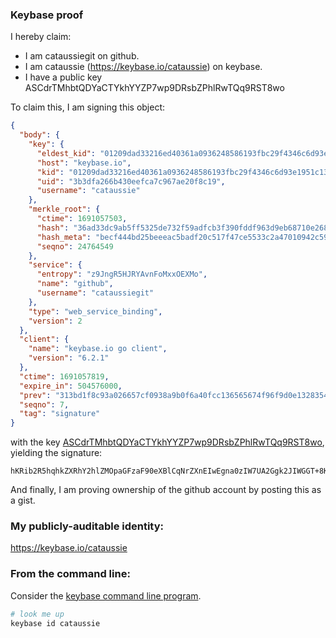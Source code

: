 ### Keybase proof

I hereby claim:

  * I am cataussiegit on github.
  * I am cataussie (https://keybase.io/cataussie) on keybase.
  * I have a public key ASCdrTMhbtQDYaCTYkhYYZP7wp9DRsbZPhlRwTQq9RST8wo

To claim this, I am signing this object:

```json
{
  "body": {
    "key": {
      "eldest_kid": "01209dad33216ed40361a0936248586193fbc29f4346c6d93e1951c1342af51493f30a",
      "host": "keybase.io",
      "kid": "01209dad33216ed40361a0936248586193fbc29f4346c6d93e1951c1342af51493f30a",
      "uid": "3b3dfa266b430eefca7c967ae20f8c19",
      "username": "cataussie"
    },
    "merkle_root": {
      "ctime": 1691057503,
      "hash": "36ad33dc9ab5ff5325de732f59adfcb3f390fddf963d9eb68710e26840aa7e43daf747317cfc872b81792d1aa6357655ce7daa21a40efa4419042f0a20f5fbf0",
      "hash_meta": "becf444bd25beeeac5badf20c517f47ce5533c2a47010942c59371f0836e8d49",
      "seqno": 24764549
    },
    "service": {
      "entropy": "z9JngR5HJRYAvnFoMxxOEXMo",
      "name": "github",
      "username": "cataussiegit"
    },
    "type": "web_service_binding",
    "version": 2
  },
  "client": {
    "name": "keybase.io go client",
    "version": "6.2.1"
  },
  "ctime": 1691057819,
  "expire_in": 504576000,
  "prev": "313bd1f8c93a026657cf0938a9b0f6a40fcc136565674f96f9d0e13283544f9a",
  "seqno": 7,
  "tag": "signature"
}
```

with the key [ASCdrTMhbtQDYaCTYkhYYZP7wp9DRsbZPhlRwTQq9RST8wo](https://keybase.io/cataussie), yielding the signature:

```
hKRib2R5hqhkZXRhY2hlZMOpaGFzaF90eXBlCqNrZXnEIwEgna0zIW7UA2Ggk2JIWGGT+8KfQ0bG2T4ZUcE0KvUUk/MKp3BheWxvYWTESpcCB8QgMTvR+Mk6AmZXzwk4qbD2pA/ME2VlZ0+W+dDhMoNUT5rEIH6KB/apDQmyf27bAkem7NnJdgRYbhVxgIGhYPXhXCJeAgHCo3NpZ8RA5BXXwjy4tMdrFvOX4M9BBSCnFjNazUnj4H07r741QTyI8PlW2znJmvo6CxEGJwo8CfzOA7vKnMp8JoEQU+HFDKhzaWdfdHlwZSCkaGFzaIKkdHlwZQildmFsdWXEIC+2YZyCUaf6VRYf3N/2jD43DCUrdUSjQ8khUiOrlgnIo3RhZ80CAqd2ZXJzaW9uAQ==

```

And finally, I am proving ownership of the github account by posting this as a gist.

### My publicly-auditable identity:

https://keybase.io/cataussie

### From the command line:

Consider the [keybase command line program](https://keybase.io/download).

```bash
# look me up
keybase id cataussie
```
